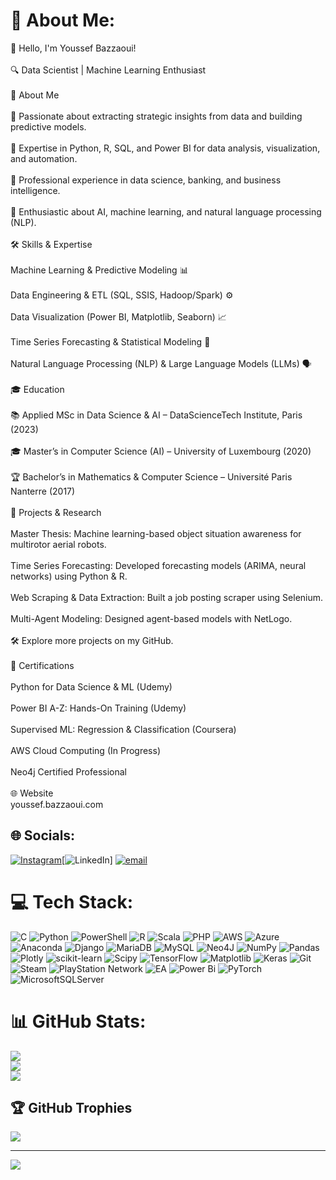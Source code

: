 # 💫 About Me:
👋 Hello, I'm Youssef Bazzaoui!<br><br>🔍 Data Scientist | Machine Learning Enthusiast<br><br>🚀 About Me<br><br>🎯 Passionate about extracting strategic insights from data and building predictive models.<br><br>🧠 Expertise in Python, R, SQL, and Power BI for data analysis, visualization, and automation.<br><br>🏢 Professional experience in data science, banking, and business intelligence.<br><br>🤖 Enthusiastic about AI, machine learning, and natural language processing (NLP).<br><br>🛠️ Skills & Expertise<br><br>Machine Learning & Predictive Modeling 📊<br><br>Data Engineering & ETL (SQL, SSIS, Hadoop/Spark) ⚙️<br><br>Data Visualization (Power BI, Matplotlib, Seaborn) 📈<br><br>Time Series Forecasting & Statistical Modeling 🔮<br><br>Natural Language Processing (NLP) & Large Language Models (LLMs) 🗣️<br><br>🎓 Education<br><br>📚 Applied MSc in Data Science & AI – DataScienceTech Institute, Paris (2023)<br><br>🎓 Master’s in Computer Science (AI) – University of Luxembourg (2020)<br><br>🏆 Bachelor’s in Mathematics & Computer Science – Université Paris Nanterre (2017)<br><br>📂 Projects & Research<br><br>Master Thesis: Machine learning-based object situation awareness for multirotor aerial robots.<br><br>Time Series Forecasting: Developed forecasting models (ARIMA, neural networks) using Python & R.<br><br>Web Scraping & Data Extraction: Built a job posting scraper using Selenium.<br><br>Multi-Agent Modeling: Designed agent-based models with NetLogo.<br><br>🛠️ Explore more projects on my GitHub.<br><br>📜 Certifications<br><br>Python for Data Science & ML (Udemy)<br><br>Power BI A-Z: Hands-On Training (Udemy)<br><br>Supervised ML: Regression & Classification (Coursera)<br><br>AWS Cloud Computing (In Progress)<br><br>Neo4j Certified Professional<br><br>🌐 Website<br>youssef.bazzaoui.com<br>

## 🌐 Socials:
[![Instagram](https://img.shields.io/badge/Instagram-%23E4405F.svg?logo=Instagram&logoColor=white)](https://instagram.com/youssef_baz10)[![LinkedIn](https://img.shields.io/badge/LinkedIn-%230077B5.svg?logo=linkedin&logoColor=white)] [![email](https://img.shields.io/badge/Email-D14836?logo=gmail&logoColor=white)](mailto:bazzaoui.youssef@gmail.com) 

# 💻 Tech Stack:
![C](https://img.shields.io/badge/c-%2300599C.svg?style=for-the-badge&logo=c&logoColor=white) ![Python](https://img.shields.io/badge/python-3670A0?style=for-the-badge&logo=python&logoColor=ffdd54) ![PowerShell](https://img.shields.io/badge/PowerShell-%235391FE.svg?style=for-the-badge&logo=powershell&logoColor=white) ![R](https://img.shields.io/badge/r-%23276DC3.svg?style=for-the-badge&logo=r&logoColor=white) ![Scala](https://img.shields.io/badge/scala-%23DC322F.svg?style=for-the-badge&logo=scala&logoColor=white) ![PHP](https://img.shields.io/badge/php-%23777BB4.svg?style=for-the-badge&logo=php&logoColor=white) ![AWS](https://img.shields.io/badge/AWS-%23FF9900.svg?style=for-the-badge&logo=amazon-aws&logoColor=white) ![Azure](https://img.shields.io/badge/azure-%230072C6.svg?style=for-the-badge&logo=microsoftazure&logoColor=white) ![Anaconda](https://img.shields.io/badge/Anaconda-%2344A833.svg?style=for-the-badge&logo=anaconda&logoColor=white) ![Django](https://img.shields.io/badge/django-%23092E20.svg?style=for-the-badge&logo=django&logoColor=white) ![MariaDB](https://img.shields.io/badge/MariaDB-003545?style=for-the-badge&logo=mariadb&logoColor=white) ![MySQL](https://img.shields.io/badge/mysql-4479A1.svg?style=for-the-badge&logo=mysql&logoColor=white) ![Neo4J](https://img.shields.io/badge/Neo4j-008CC1?style=for-the-badge&logo=neo4j&logoColor=white) ![NumPy](https://img.shields.io/badge/numpy-%23013243.svg?style=for-the-badge&logo=numpy&logoColor=white) ![Pandas](https://img.shields.io/badge/pandas-%23150458.svg?style=for-the-badge&logo=pandas&logoColor=white) ![Plotly](https://img.shields.io/badge/Plotly-%233F4F75.svg?style=for-the-badge&logo=plotly&logoColor=white) ![scikit-learn](https://img.shields.io/badge/scikit--learn-%23F7931E.svg?style=for-the-badge&logo=scikit-learn&logoColor=white) ![Scipy](https://img.shields.io/badge/SciPy-%230C55A5.svg?style=for-the-badge&logo=scipy&logoColor=%white) ![TensorFlow](https://img.shields.io/badge/TensorFlow-%23FF6F00.svg?style=for-the-badge&logo=TensorFlow&logoColor=white) ![Matplotlib](https://img.shields.io/badge/Matplotlib-%23ffffff.svg?style=for-the-badge&logo=Matplotlib&logoColor=black) ![Keras](https://img.shields.io/badge/Keras-%23D00000.svg?style=for-the-badge&logo=Keras&logoColor=white) ![Git](https://img.shields.io/badge/git-%23F05033.svg?style=for-the-badge&logo=git&logoColor=white) ![Steam](https://img.shields.io/badge/steam-%23000000.svg?style=for-the-badge&logo=steam&logoColor=white) ![PlayStation Network](https://img.shields.io/badge/PSN-%230070D1.svg?style=for-the-badge&logo=Playstation&logoColor=white) ![EA](https://img.shields.io/badge/ea-%23000000.svg?style=for-the-badge&logo=ea&logoColor=white) ![Power Bi](https://img.shields.io/badge/power_bi-F2C811?style=for-the-badge&logo=powerbi&logoColor=black) ![PyTorch](https://img.shields.io/badge/PyTorch-%23EE4C2C.svg?style=for-the-badge&logo=PyTorch&logoColor=white) ![MicrosoftSQLServer](https://img.shields.io/badge/Microsoft%20SQL%20Server-CC2927?style=for-the-badge&logo=microsoft%20sql%20server&logoColor=white)
# 📊 GitHub Stats:
![](https://github-readme-stats.vercel.app/api?username=youssefbaz&theme=dark&hide_border=false&include_all_commits=true&count_private=true)<br/>
![](https://nirzak-streak-stats.vercel.app/?user=youssefbaz&theme=dark&hide_border=false)<br/>
![](https://github-readme-stats.vercel.app/api/top-langs/?username=youssefbaz&theme=dark&hide_border=false&include_all_commits=true&count_private=true&layout=compact)

## 🏆 GitHub Trophies
![](https://github-profile-trophy.vercel.app/?username=youssefbaz&theme=radical&no-frame=false&no-bg=false&margin-w=4)

---
[![](https://visitcount.itsvg.in/api?id=youssefbaz&icon=0&color=0)](https://visitcount.itsvg.in)

<!-- Proudly created with GPRM ( https://gprm.itsvg.in ) -->
